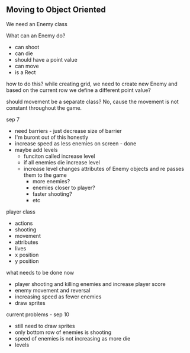 ## Moving to Object Oriented

We need an Enemy class

What can an Enemy do?

- can shoot
- can die
- should have a point value
- can move
- is a Rect

how to do this?
while creating grid, we need to create new Enemy and based on the current row we define a different point value?

should movement be a separate class? No, cause the movement is not constant throughout the game.

sep 7

- need barriers - just decrease size of barrier
- I'm buront out of this honestly
- increase speed as less enemies on screen - done
- maybe add levels
  - funciton called increase level
  - if all enemies die increase level
  - increase level changes attributes of Enemy objects and re passes them to the game
    - more enemies?
    - enemies closer to player?
    - faster shooting?
    - etc

player class

- actions
- shooting
- movement
- attributes
- lives
- x position
- y position

what needs to be done now

- player shooting and killing enemies and increase player score
- enemy movement and reversal
- increasing speed as fewer enemies
- draw sprites

current problems - sep 10

- still need to draw sprites
- only bottom row of enemies is shooting
- speed of enemies is not increasing as more die
- levels
